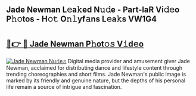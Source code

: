 ## Jade Newman L𝚎a𝚔ed N𝚞𝚍e - Part-laR Vi𝚍𝚎o P𝚑𝚘tos - H𝚘𝚝 O𝚗𝚕yf𝚊ns L𝚎a𝚔s VW1G4

# <h2><a href="http://kf9l51y.oniu.top/?m=Jade+Newman">🔗👉 🔴 Jade Newman P𝚑ot𝚘𝚜 V𝚒d𝚎o</a></h2>

[![Jade Newman Nu𝚍e𝚜](https://i.imgur.com/0qMVB7G.gif)](http://kf9l51y.oniu.top/?m=Jade+Newman)
Digital media provider and amusement giver Jade Newman, acclaimed for distributing dance and lifestyle content through trending choreographies and short films. Jade Newman's public image is marked by its friendly and genuine nature, but the depths of his personal life remain a source of intrigue and fascination.  
